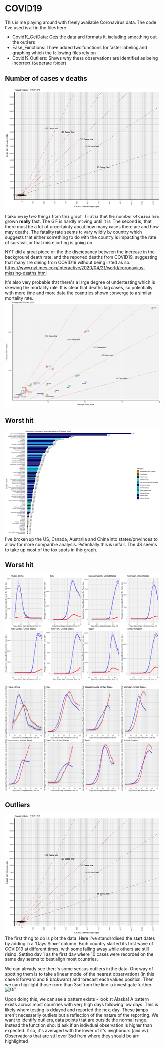 # COVID19 
This is me playing around with freely available Coronavirus data. The code I've used is all in the files here. 
 - Covid19_GetData: Gets the data and formats it, including smoothing out the outliers
 - Ease_Functions: I have added two functions for faster labeling and graphing which the following files rely on
 - Covid19_Outliers:  Shows why these observations are identified as being incorrect (Seperate folder)
 
## Number of cases v deaths
![Gif](https://raw.githubusercontent.com/michaelhawley/Demo/master/R/CovidGif.gif)

I take away two things from this graph.  First is that the number of cases has grown **really** fast. The GIF is hardly moving until it is. 
The second is, that there must be a lot of uncertainty about how many cases there are and how may deaths. The fatality rate seems to vary wildly by country which suggests that either something to do with the country is impacting the rate of survival, or that misreporting is going on. 

NYT did a great piece on the the discrepancy between the increase in the background death rate, and the reported deaths from COVID19, suggesting that many are dieing from COVID19 without being listed as so. 
https://www.nytimes.com/interactive/2020/04/21/world/coronavirus-missing-deaths.html

It's also very probable that there's a large degree of undertesting which is skewing the mortality rate. 
It is clear that deaths lag cases, so potentially with more time and more data the countries shown converge to a similar mortality rate. 
 ![Gif](https://raw.githubusercontent.com/michaelhawley/Demo/master/R/Graph2.png)

## Worst hit
![Gif](https://raw.githubusercontent.com/michaelhawley/Demo/master/R/Graph1.png)
I've broken up the US, Canada, Australia and China into states/provinces to allow for more comparible analysis. 
Potentially this is unfair.  The US seems to take up most of the top spots in this graph.

## Worst hit
![Gif](https://raw.githubusercontent.com/michaelhawley/Demo/master/R/Graph4.png)


![Gif](https://raw.githubusercontent.com/michaelhawley/Demo/master/R/Graph5.png)





 ## Outliers
 ![Gif](https://raw.githubusercontent.com/michaelhawley/Demo/master/R/CovidGif.gif)
 The first thing to do is plot the data.  Here I've standardised the start dates by adding in a 'Days Since' column. Each country started its first wave of COVID19 at different times, with some falling away while others are still rising. 
 Setting day 1 as the first day where 10 cases were recorded on the same day seems to best align most countries. 
 
We can already see there's some serious outliers in the data. One way of spotting them is to take a linear model of the nearest observations (in this case 8 forward and 8 backward) and forecast each values position. Then we can highlight those more than 3sd from the line to investigate further.
 ![Gif](https://raw.githubusercontent.com/michaelhawley/Demo/master/R/OutliersExamples.png) 

Upon doing this, we can see a pattern exists - look at Alaska! A pattern exists across most countries with very high days following low days. This is likely where testing is delayed and reported the next day. These jumps aren't necessarily outliers but a reflection of the nature of the reporting. We want to identify outliers, data points that are outside the normal range.  Instead the function should ask if an indivdual observation is higher than expected. If so, it's averaged with the lower of it's neighbours (and vv). Observations that are still over 3sd from where they should be are highlighted. 
